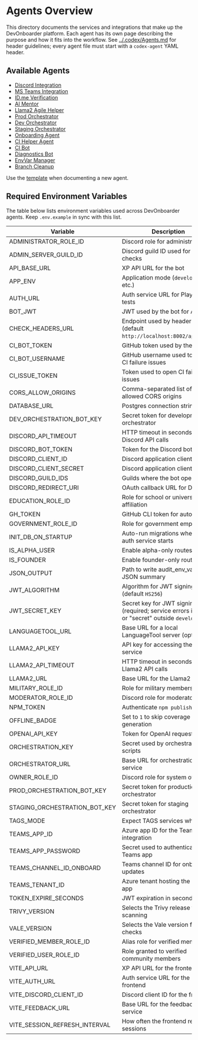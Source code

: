 # Agents Overview

This directory documents the services and integrations that make up the
DevOnboarder platform. Each agent has its own page describing the purpose and
how it fits into the workflow.
See [../.codex/Agents.md](../.codex/Agents.md) for header guidelines; every agent file must start with a `codex-agent` YAML header.

## Available Agents

- [Discord Integration](discord-integration.md)
- [MS Teams Integration](ms-teams-integration.md)
- [ID.me Verification](idme-verification.md)
- [AI Mentor](ai-mentor.md)
- [Llama2 Agile Helper](llama2-agile-helper.md)
- [Prod Orchestrator](prod-orchestrator.md)
- [Dev Orchestrator](dev-orchestrator.md)
- [Staging Orchestrator](staging-orchestrator.md)
- [Onboarding Agent](onboarding-agent.md)
- [CI Helper Agent](ci-helper-agent.md)
- [CI Bot](ci-bot.md)
- [Diagnostics Bot](diagnostics-bot.md)
- [EnvVar Manager](envvar-manager.md)
- [Branch Cleanup](branch-cleanup.md)

Use the [template](templates/agent-spec-template.md) when documenting a new agent.
## Required Environment Variables

The table below lists environment variables used across DevOnboarder agents. Keep `.env.example` in sync with this list.

| Variable                      | Description |
| ----------------------------- | ----------- |
| ADMINISTRATOR_ROLE_ID         | Discord role for administrators |
| ADMIN_SERVER_GUILD_ID         | Discord guild ID used for admin checks |
| API_BASE_URL                  | XP API URL for the bot |
| APP_ENV                       | Application mode (`development`, etc.) |
| AUTH_URL                      | Auth service URL for Playwright tests |
| BOT_JWT                       | JWT used by the bot for API calls |
| CHECK_HEADERS_URL             | Endpoint used by header checks (default `http://localhost:8002/api/user`) |
| CI_BOT_TOKEN                  | GitHub token used by the CI bot |
| CI_BOT_USERNAME               | GitHub username used to assign CI failure issues |
| CI_ISSUE_TOKEN                | Token used to open CI failure issues |
| CORS_ALLOW_ORIGINS            | Comma-separated list of allowed CORS origins |
| DATABASE_URL                  | Postgres connection string |
| DEV_ORCHESTRATION_BOT_KEY     | Secret token for development orchestrator |
| DISCORD_API_TIMEOUT           | HTTP timeout in seconds for Discord API calls |
| DISCORD_BOT_TOKEN             | Token for the Discord bot |
| DISCORD_CLIENT_ID             | Discord application client ID |
| DISCORD_CLIENT_SECRET         | Discord application client secret |
| DISCORD_GUILD_IDS             | Guilds where the bot operates |
| DISCORD_REDIRECT_URI          | OAuth callback URL for Discord |
| EDUCATION_ROLE_ID             | Role for school or university affiliation |
| GH_TOKEN                      | GitHub CLI token for automation |
| GOVERNMENT_ROLE_ID            | Role for government employees |
| INIT_DB_ON_STARTUP            | Auto-run migrations when the auth service starts |
| IS_ALPHA_USER                 | Enable alpha-only routes |
| IS_FOUNDER                    | Enable founder-only routes |
| JSON_OUTPUT                   | Path to write audit_env_vars JSON summary |
| JWT_ALGORITHM                 | Algorithm for JWT signing (default `HS256`) |
| JWT_SECRET_KEY                | Secret key for JWT signing (required; service errors if empty or "secret" outside `development`) |
| LANGUAGETOOL_URL              | Base URL for a local LanguageTool server (optional) |
| LLAMA2_API_KEY                | API key for accessing the Llama2 service |
| LLAMA2_API_TIMEOUT            | HTTP timeout in seconds for Llama2 API calls |
| LLAMA2_URL                    | Base URL for the Llama2 API |
| MILITARY_ROLE_ID              | Role for military members |
| MODERATOR_ROLE_ID             | Discord role for moderators |
| NPM_TOKEN                     | Authenticate `npm publish` |
| OFFLINE_BADGE                 | Set to `1` to skip coverage badge generation |
| OPENAI_API_KEY                | Token for OpenAI requests |
| ORCHESTRATION_KEY             | Secret used by orchestration scripts |
| ORCHESTRATOR_URL              | Base URL for orchestration service |
| OWNER_ROLE_ID                 | Discord role for system owner |
| PROD_ORCHESTRATION_BOT_KEY    | Secret token for production orchestrator |
| STAGING_ORCHESTRATION_BOT_KEY | Secret token for staging orchestrator |
| TAGS_MODE                     | Expect TAGS services when `true` |
| TEAMS_APP_ID                  | Azure app ID for the Teams integration |
| TEAMS_APP_PASSWORD            | Secret used to authenticate the Teams app |
| TEAMS_CHANNEL_ID_ONBOARD      | Teams channel ID for onboarding updates |
| TEAMS_TENANT_ID               | Azure tenant hosting the Teams app |
| TOKEN_EXPIRE_SECONDS          | JWT expiration in seconds |
| TRIVY_VERSION                 | Selects the Trivy release for scanning |
| VALE_VERSION                  | Selects the Vale version for docs checks |
| VERIFIED_MEMBER_ROLE_ID       | Alias role for verified members |
| VERIFIED_USER_ROLE_ID         | Role granted to verified community members |
| VITE_API_URL                  | XP API URL for the frontend |
| VITE_AUTH_URL                 | Auth service URL for the frontend |
| VITE_DISCORD_CLIENT_ID        | Discord client ID for the frontend |
| VITE_FEEDBACK_URL             | Base URL for the feedback service |
| VITE_SESSION_REFRESH_INTERVAL | How often the frontend refreshes sessions |
